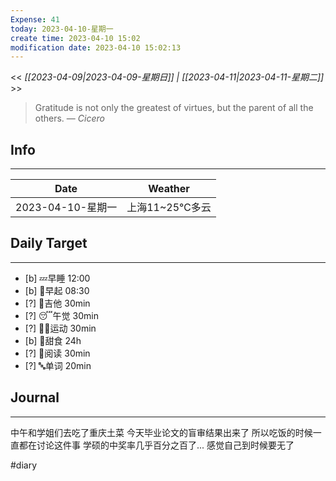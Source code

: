 ```yaml
---
Expense: 41
today: 2023-04-10-星期一
create time: 2023-04-10 15:02
modification date: 2023-04-10 15:02:13
---
```


<< *[[2023-04-09|2023-04-09-星期日]] | [[2023-04-11|2023-04-11-星期二]]* >>


> Gratitude is not only the greatest of virtues, but the parent of all the others.
> — <cite>Cicero</cite>


## Info
***
| Date        | Weather      | 
| ----------- | ------------ |
| 2023-04-10-星期一 |  上海11~25℃多云 |


## Daily Target 
***
- [b] 💤早睡   12:00
- [b] 🌅早起    08:30
- [?] 🎵吉他    30min
- [?] 😴午觉    30min
- [?] 🏃‍♀️运动    30min  
- [b] 🚫甜食    24h
- [?] 📖阅读    30min
- [?] 🔤单词    20min    


##  Journal
***

中午和学姐们去吃了重庆土菜
今天毕业论文的盲审结果出来了
所以吃饭的时候一直都在讨论这件事
学硕的中奖率几乎百分之百了...
感觉自己到时候要无了


#diary